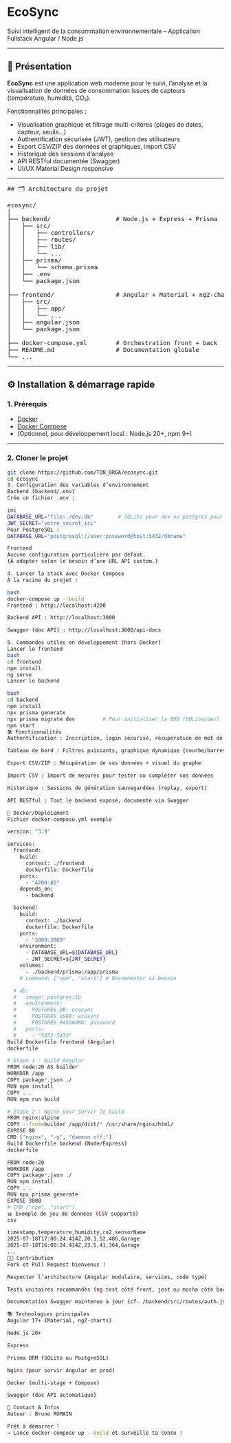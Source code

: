 # EcoSync

Suivi intelligent de la consommation environnementale – Application Fullstack Angular / Node.js

---

## 🚀 Présentation

**EcoSync** est une application web moderne pour le suivi, l’analyse et la visualisation de données de consommation issues de capteurs (température, humidité, CO₂).

Fonctionnalités principales :
- Visualisation graphique et filtrage multi-critères (plages de dates, capteur, seuils…)
- Authentification sécurisée (JWT), gestion des utilisateurs
- Export CSV/ZIP des données et graphiques, import CSV
- Historique des sessions d’analyse
- API RESTful documentée (Swagger)
- UI/UX Material Design responsive

---
<pre lang="markdown">
## 🗂️ Architecture du projet

ecosync/
│
├── backend/                  # Node.js + Express + Prisma
│   ├── src/
│   │   ├── controllers/
│   │   ├── routes/
│   │   ├── lib/
│   │   └── ...
│   ├── prisma/
│   │   └── schema.prisma
│   ├── .env
│   └── package.json
│
├── frontend/                 # Angular + Material + ng2-charts
│   ├── src/
│   │   ├── app/
│   │   └── ...
│   ├── angular.json
│   └── package.json
│
├── docker-compose.yml        # Orchestration front + back
├── README.md                 # Documentation globale
└── ...
</pre>

---

## ⚙️ Installation & démarrage rapide

### 1. Prérequis

- [Docker](https://www.docker.com/)
- [Docker Compose](https://docs.docker.com/compose/)
- (Optionnel, pour développement local : Node.js 20+, npm 9+)

---

### 2. Cloner le projet

```bash
git clone https://github.com/TON_ORGA/ecosync.git
cd ecosync
3. Configuration des variables d’environnement
Backend (backend/.env)
Crée un fichier .env :

ini
DATABASE_URL="file:./dev.db"        # SQLite pour dev ou postgres pour prod
JWT_SECRET="votre_secret_ici"
Pour PostgreSQL :
DATABASE_URL="postgresql://user:password@host:5432/dbname"

Frontend
Aucune configuration particulière par défaut.
(À adapter selon le besoin d’une URL API custom.)

4. Lancer la stack avec Docker Compose
À la racine du projet :

bash
docker-compose up --build
Frontend : http://localhost:4200

Backend API : http://localhost:3000

Swagger (doc API) : http://localhost:3000/api-docs

5. Commandes utiles en développement (hors Docker)
Lancer le frontend
bash
cd frontend
npm install
ng serve
Lancer le backend

bash
cd backend
npm install
npx prisma generate
npx prisma migrate dev         # Pour initialiser la BDD (SQLite/dev)
npm start
🛠️ Fonctionnalités
Authentification : Inscription, login sécurisé, récupération de mot de passe (JWT)

Tableau de bord : Filtres puissants, graphique dynamique (courbe/barres/radar)

Export CSV/ZIP : Récupération de vos données + visuel du graphe

Import CSV : Import de mesures pour tester ou compléter vos données

Historique : Sessions de génération sauvegardées (replay, export)

API RESTful : Tout le backend exposé, documenté via Swagger

🐳 Docker/Déploiement
Fichier docker-compose.yml exemple

version: "3.9"

services:
  frontend:
    build:
      context: ./frontend
      dockerfile: Dockerfile
    ports:
      - "4200:80"
    depends_on:
      - backend

  backend:
    build:
      context: ./backend
      dockerfile: Dockerfile
    ports:
      - "3000:3000"
    environment:
      - DATABASE_URL=${DATABASE_URL}
      - JWT_SECRET=${JWT_SECRET}
    volumes:
      - ./backend/prisma:/app/prisma
    # command: ["npm", "start"] # Décommenter si besoin

  # db:
  #   image: postgres:16
  #   environment:
  #     POSTGRES_DB: ecosync
  #     POSTGRES_USER: ecosync
  #     POSTGRES_PASSWORD: password
  #   ports:
  #     - "5432:5432"
Build Dockerfile frontend (Angular)
dockerfile

# Étape 1 : build Angular
FROM node:20 AS builder
WORKDIR /app
COPY package*.json ./
RUN npm install
COPY . .
RUN npm run build

# Étape 2 : Nginx pour servir le build
FROM nginx:alpine
COPY --from=builder /app/dist/* /usr/share/nginx/html/
EXPOSE 80
CMD ["nginx", "-g", "daemon off;"]
Build Dockerfile backend (Node/Express)
dockerfile

FROM node:20
WORKDIR /app
COPY package*.json ./
RUN npm install
COPY . .
RUN npx prisma generate
EXPOSE 3000
# CMD ["npm", "start"]
📊 Exemple de jeu de données (CSV supporté)
csv

timestamp,temperature,humidity,co2,sensorName
2025-07-18T17:00:24.414Z,20.1,52,486,Garage
2025-07-18T16:00:24.414Z,23.5,41,364,Garage
...
🧑‍💻 Contribution
Fork et Pull Request bienvenus !

Respecter l’architecture (Angular modulaire, services, code typé)

Tests unitaires recommandés (ng test côté front, jest ou mocha côté back)

Documentation Swagger maintenue à jour (cf. /backend/src/routes/auth.js etc.)

📚 Technologies principales
Angular 17+ (Material, ng2-charts)

Node.js 20+

Express

Prisma ORM (SQLite ou PostgreSQL)

Nginx (pour servir Angular en prod)

Docker (multi-stage + Compose)

Swagger (doc API automatique)

🤝 Contact & Infos
Auteur : Bruno ROMAIN

Prêt à démarrer ?
→ Lance docker-compose up --build et surveille ta conso !